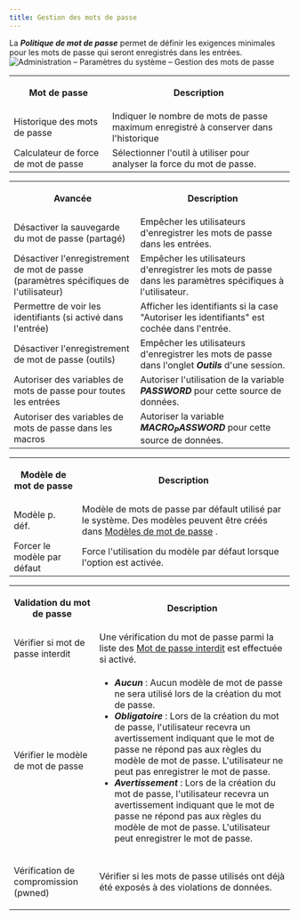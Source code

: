 ```yaml
---
title: Gestion des mots de passe
---
```

La ***Politique de mot de passe*** permet de définir les exigences minimales pour les mots de passe qui seront enregistrés dans les entrées.  
![Administration – Paramètres du système – Gestion des mots de passe](/img/fr/server/clip10376.png) 

<table>
	<tr>
		<th>

Mot de passe 
		</th>
		<th>
Description 
		</th>
	</tr>
	<tr>
		<td>
Historique des mots de passe 
		</td>
		<td>
Indiquer le nombre de mots de passe maximum enregistré à conserver dans l&apos;historique 
		</td>
	</tr>
	<tr>
		<td>
Calculateur de force de mot de passe 
		</td>
		<td>
Sélectionner l&apos;outil à utiliser pour analyser la force du mot de passe. 
		</td>
	</tr>
</table>

<table>
	<tr>
		<th>

Avancée 
		</th>
		<th>
Description 
		</th>
	</tr>
	<tr>
		<td>
Désactiver la sauvegarde du mot de passe (partagé) 
		</td>
		<td>
Empêcher les utilisateurs d&apos;enregistrer les mots de passe dans les entrées. 
		</td>
	</tr>
	<tr>
		<td>
Désactiver l&apos;enregistrement de mot de passe (paramètres spécifiques de l&apos;utilisateur) 
		</td>
		<td>
Empêcher les utilisateurs d&apos;enregistrer les mots de passe dans les paramètres spécifiques à l&apos;utilisateur. 
		</td>
	</tr>
	<tr>
		<td>
Permettre de voir les identifiants (si activé dans l&apos;entrée) 
		</td>
		<td>
Afficher les identifiants si la case &quot;Autoriser les identifiants&quot; est cochée dans l&apos;entrée. 
		</td>
	</tr>
	<tr>
		<td>
Désactiver l&apos;enregistrement de mot de passe (outils) 
		</td>
		<td>
Empêcher les utilisateurs d&apos;enregistrer les mots de passe dans l&apos;onglet ***Outils*** d&apos;une session. 
		</td>
	</tr>
	<tr>
		<td>
Autoriser des variables de mots de passe pour toutes les entrées 
		</td>
		<td>
Autoriser l&apos;utilisation de la variable ***$PASSWORD$*** pour cette source de données. 
		</td>
	</tr>
	<tr>
		<td>
Autoriser des variables de mots de passe dans les macros 
		</td>
		<td>
Autoriser la variable ***$MACRO_PASSWORD$*** pour cette source de données. 
		</td>
	</tr>
</table>

<table>
	<tr>
		<th>

Modèle de mot de passe 
		</th>
		<th>
Description 
		</th>
	</tr>
	<tr>
		<td>
Modèle p. déf. 
		</td>
		<td>
Modèle de mots de passe par défault utilisé par le système. Des modèles peuvent être créés dans [Modèles de mot de passe](/fr/server/web-interface/administration/templates/password-templates/) . 
		</td>
	</tr>
	<tr>
		<td>
Forcer le modèle par défaut 
		</td>
		<td>
Force l&apos;utilisation du modèle par défaut lorsque l&apos;option est activée. 
		</td>
	</tr>
</table>

<table>
	<tr>
		<th>

Validation du mot de passe 
		</th>
		<th>
Description 
		</th>
	</tr>
	<tr>
		<td>
Vérifier si mot de passe interdit 
		</td>
		<td>
Une vérification du mot de passe parmi la liste des [Mot de passe interdit](/fr/server/web-interface/administration/configuration/system-settings/forbidden-password/) est effectuée si activé. 
		</td>
	</tr>
	<tr>
		<td>
Vérifier le modèle de mot de passe 
		</td>
		<td>
* ***Aucun*** : Aucun modèle de mot de passe ne sera utilisé lors de la création du mot de passe.  
* ***Obligatoire*** : Lors de la création du mot de passe, l&apos;utilisateur recevra un avertissement indiquant que le mot de passe ne répond pas aux règles du modèle de mot de passe. L&apos;utilisateur ne peut pas enregistrer le mot de passe.  
* ***Avertissement*** : Lors de la création du mot de passe, l&apos;utilisateur recevra un avertissement indiquant que le mot de passe ne répond pas aux règles du modèle de mot de passe. L&apos;utilisateur peut enregistrer le mot de passe.  
		</td>
	</tr>
	<tr>
		<td>
Vérification de compromission (pwned) 
		</td>
		<td>
Vérifier si les mots de passe utilisés ont déjà été exposés à des violations de données. 
		</td>
	</tr>
</table>


